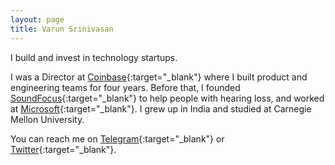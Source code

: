 ```yaml
---
layout: page
title: Varun Srinivasan
---
```


I build and invest in technology startups.

I was a Director at [Coinbase](http://www.coinbase.com/){:target="_blank"} where I built product and engineering teams for four years. Before that, I founded [SoundFocus](https://techcrunch.com/2013/08/14/yc-backed-soundfocus-launches-with-an-app-for-2020-hearing-with-mysterious-hardware-on-the-way/){:target="_blank"} to help people with hearing loss, and worked at [Microsoft](https://www.microsoft.com/){:target="_blank"}. I grew up in India and studied at Carnegie Mellon University.

You can reach me on [Telegram](https://t.me/varunsrin){:target="_blank"} or [Twitter](https://www.twitter.com/varunsrin){:target="_blank"}.
